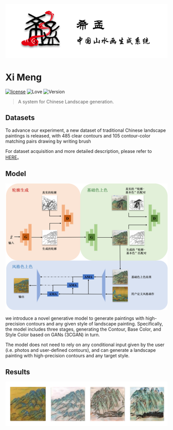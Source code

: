 <div align=center>
    <img src=https://github.com/Robin-WZQ/Xi-Meng/blob/main/assets/logo.png width="600"/>
</div>

# Xi Meng
[![license](https://img.shields.io/badge/license-MIT-blue.svg)](https://opensource.org/licenses/MIT)
![Love](https://img.shields.io/badge/Made%20with-love-ff69b4)
![Version](https://img.shields.io/badge/version-1.0-red)

> A system for Chinese Landscape generation.

## Datasets

To advance our experiment, a new dataset of traditional Chinese landscape paintings is released, with 485 clear contours and 105 contour-color matching pairs drawing by writing brush

For dataset acquisition and more detailed description, please refer to [HERE](https://github.com/Robin-WZQ/Xi-Meng-Dataset)。

## Model
<div align=center>
    <img src=https://github.com/Robin-WZQ/Xi-Meng/blob/main/assets/model.png width="600"/>
</div>

we introduce a novel generative model to generate paintings with high-precision contours and any given style of landscape painting. Specifically, the model includes three stages, generating the Contour, Base Color, and Style Color based on GANs (3CGAN) in turn.

The model does not need to rely on any conditional input given by the user (i.e. photos and user-defined contours), and can generate a landscape painting with high-precision contours and any target style.

## Results
<div align=center>
    <img src=https://github.com/Robin-WZQ/Xi-Meng/blob/main/assets/picall.png width="800"/>
</div>
